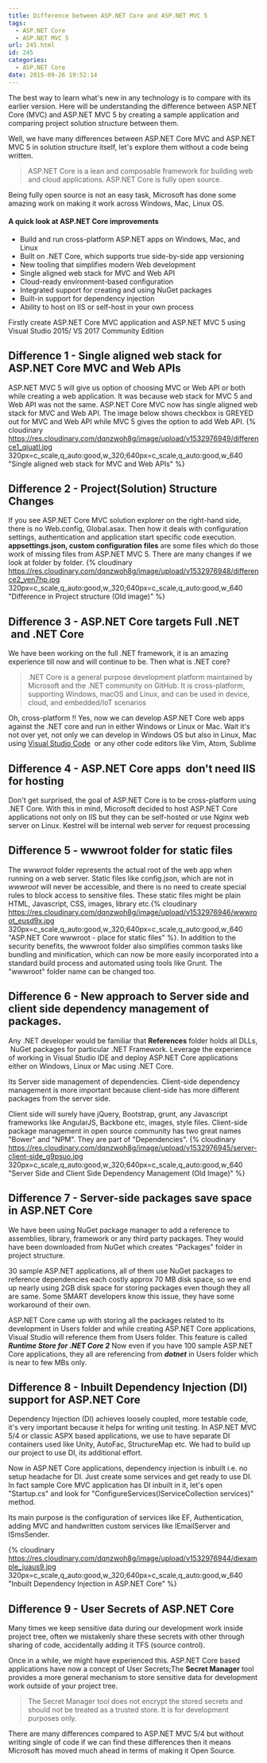 ```yaml
---
title: Difference between ASP.NET Core and ASP.NET MVC 5
tags:
  - ASP.NET Core
  - ASP.NET MVC 5
url: 245.html
id: 245
categories:
  - ASP.NET Core
date: 2015-09-26 19:52:14
---
```


The best way to learn what's new in any technology is to compare with its earlier version.
Here will be understanding the difference between ASP.NET Core (MVC) and ASP.NET MVC 5 by creating a sample application and comparing project solution structure between them.

Well, we have many differences between ASP.NET Core MVC and ASP.NET MVC 5 in solution structure itself, let's explore them without a code being written.

> ASP.NET Core is a lean and composable framework for building web and cloud applications. ASP.NET Core is fully open source.

Being fully open source is not an easy task, Microsoft has done some amazing work on making it work across Windows, Mac, Linux OS.

#### A quick look at ASP.NET Core improvements

*   Build and run cross-platform ASP.NET apps on Windows, Mac, and Linux
*   Built on .NET Core, which supports true side-by-side app versioning
*   New tooling that simplifies modern Web development
*   Single aligned web stack for MVC and Web API
*   Cloud-ready environment-based configuration
*   Integrated support for creating and using NuGet packages
*   Built-in support for dependency injection
*   Ability to host on IIS or self-host in your own process

Firstly create ASP.NET Core MVC application and ASP.NET MVC 5 using Visual Studio 2015/ VS 2017 Community Edition

Difference 1 - Single aligned web stack for ASP.NET Core MVC and Web APIs
-------------------------------------------------------------------------

ASP.NET MVC 5 will give us option of choosing MVC or Web API or both while creating a web application. It was because web stack for MVC 5 and Web API was not the same.
ASP.NET Core MVC now has single aligned web stack for MVC and Web API. The image below shows checkbox is GREYED out for MVC and Web API while MVC 5 gives the option to add Web API.
{% cloudinary https://res.cloudinary.com/dqnzwoh8g/image/upload/v1532976949/difference1_qiuatl.jpg 320px=c_scale,q_auto:good,w_320;640px=c_scale,q_auto:good,w_640 "Single aligned web stack for MVC and Web APIs" %}

Difference 2 - Project(Solution) Structure Changes
--------------------------------------------------

If you see ASP.NET Core MVC solution explorer on the right-hand side, there is no Web.config, Global.asax. Then how it deals with configuration settings, authentication and application start specific code execution.
**appsettings.json, custom configuration files** are some files which do those work of missing files from ASP.NET MVC 5. There are many changes if we look at folder by folder. {% cloudinary https://res.cloudinary.com/dqnzwoh8g/image/upload/v1532976948/difference2_ven7hp.jpg 320px=c_scale,q_auto:good,w_320;640px=c_scale,q_auto:good,w_640 "Difference in Project structure (Old image)" %}

Difference 3 - ASP.NET Core targets Full .NET  and .NET Core
------------------------------------------------------------

We have been working on the full .NET framework, it is an amazing experience till now and will continue to be. Then what is .NET core?

> .NET Core is a general purpose development platform maintained by Microsoft and the .NET community on GitHub. It is cross-platform, supporting Windows, macOS and Linux, and can be used in device, cloud, and embedded/IoT scenarios

Oh, cross-platform !! Yes, now we can develop ASP.NET Core web apps against the .NET core and run in either Windows or Linux or Mac. 
Wait it's not over yet, not only we can develop in Windows OS but also in Linux, Mac using [Visual Studio Code](https://code.visualstudio.com/)  or any other code editors like Vim, Atom, Sublime

Difference 4 - ASP.NET Core apps  don't need IIS for hosting
------------------------------------------------------------

Don't get surprised, the goal of ASP.NET Core is to be cross-platform using .NET Core. With this in mind, Microsoft decided to host ASP.NET Core applications not only on IIS but they can be self-hosted or use Nginx web server on Linux. Kestrel will be internal web server for request processing

Difference 5 - wwwroot folder for static files
----------------------------------------------

The _wwwroot_ folder represents the actual root of the web app when running on a web server. Static files like config.json, which are not in _wwwroot_ will never be accessible, and there is no need to create special rules to block access to sensitive files.
These static files might be plain HTML, Javascript, CSS, images, library etc.{% cloudinary https://res.cloudinary.com/dqnzwoh8g/image/upload/v1532976946/wwwroot_eusd9x.jpg 320px=c_scale,q_auto:good,w_320;640px=c_scale,q_auto:good,w_640 "ASP.NET Core wwwroot - place for static files" %}. 
In addition to the security benefits, the wwwroot folder also simplifies common tasks like bundling and minification, which can now be more easily incorporated into a standard build process and automated using tools like Grunt. The "wwwroot" folder name can be changed too.      

Difference 6 - New approach to Server side and client side dependency management of packages.
---------------------------------------------------------------------------------------------

Any .NET developer would be familiar that **References** folder holds all DLLs,  NuGet packages for particular .NET Framework. Leverage the experience of working in Visual Studio IDE and deploy ASP.NET Core applications either on Windows, Linux or Mac using .NET Core.

Its Server side management of dependencies. Client-side dependency management is more important because client-side has more different packages from the server side.

Client side will surely have jQuery, Bootstrap, grunt, any Javascript frameworks like AngularJS, Backbone etc, images, style files. Client-side package management in open source community has two great names "Bower" and "NPM". They are part of "Dependencies".
{% cloudinary https://res.cloudinary.com/dqnzwoh8g/image/upload/v1532976945/server-client-side_g9psuo.jpg 320px=c_scale,q_auto:good,w_320;640px=c_scale,q_auto:good,w_640 "Server Side and Client Side Dependency Management (Old Image)" %}

Difference 7 - Server-side packages save space in ASP.NET Core
--------------------------------------------------------------

We have been using NuGet package manager to add a reference to assemblies, library, framework or any third party packages.
They would have been downloaded from NuGet which creates "Packages" folder in project structure.

30 sample ASP.NET applications, all of them use NuGet packages to reference dependencies each costly approx 70 MB disk space, so we end up nearly using 2GB disk space for storing packages even though they all are same. Some SMART developers know this issue, they have some workaround of their own.

ASP.NET Core came up with storing all the packages related to its development in Users folder and while creating ASP.NET Core applications, Visual Studio will reference them from Users folder.
This feature is called _**Runtime Store for .NET Core 2**_ Now even if you have 100 sample ASP.NET Core applications, they all are referencing from _**dotnet**_ in Users folder which is near to few MBs only.

Difference 8 - Inbuilt Dependency Injection (DI) support for ASP.NET Core
-------------------------------------------------------------------------

Dependency Injection (DI) achieves loosely coupled, more testable code, it's very important because it helps for writing unit testing. In ASP.NET MVC 5/4 or classic ASPX based applications, we use to have separate DI containers used like Unity, AutoFac, StructureMap etc. 
We had to build up our project to use DI, its additional effort.

Now in ASP.NET Core applications, dependency injection is inbuilt i.e. no setup headache for DI. Just create some services and get ready to use DI.
In fact sample Core MVC application has DI inbuilt in it, let's open "Startup.cs" and look for "ConfigureServices(IServiceCollection services)" method.

Its main purpose is the configuration of services like EF, Authentication, adding MVC and handwritten custom services like IEmailServer and ISmsSender. 

{% cloudinary https://res.cloudinary.com/dqnzwoh8g/image/upload/v1532976944/diexample_juaus9.jpg 320px=c_scale,q_auto:good,w_320;640px=c_scale,q_auto:good,w_640 "Inbuilt Dependency Injection in ASP.NET Core" %}

Difference 9 - User Secrets of ASP.NET Core
-------------------------------------------

Many times we keep sensitive data during our development work inside project tree, often we mistakenly share these secrets with other through sharing of code, accidentally adding it TFS (source control). 

Once in a while, we might have experienced this. ASP.NET Core based applications have now a concept of User Secrets;The **Secret Manager** tool provides a more general mechanism to store sensitive data for development work outside of your project tree.

> The Secret Manager tool does not encrypt the stored secrets and should not be treated as a trusted store. It is for development purposes only.

There are many differences compared to ASP.NET MVC 5/4 but without writing single of code if we can find these differences then it means Microsoft has moved much ahead in terms of making it Open Source.